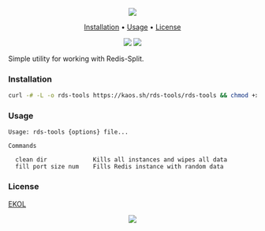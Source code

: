 <p align="center"><a href="#readme"><img src="https://gh.kaos.st/rds-tools.svg"/></a></p>

<p align="center"><a href="#installation">Installation</a> • <a href="#usage">Usage</a> • <a href="#license">License</a></p>

<p align="center">
  <a href="https://travis-ci.org/essentialkaos/rds-tools"><img src="https://travis-ci.org/essentialkaos/rds-tools.svg"></a>
  <a href="https://essentialkaos.com/ekol"><img src="https://gh.kaos.st/ekol.svg"></a>
</p>

Simple utility for working with Redis-Split.

### Installation

```bash
curl -# -L -o rds-tools https://kaos.sh/rds-tools/rds-tools && chmod +x rds-tools
```

### Usage

```
Usage: rds-tools {options} file...

Commands

  clean dir             Kills all instances and wipes all data
  fill port size num    Fills Redis instance with random data

```

### License

[EKOL](https://essentialkaos.com/ekol)

<p align="center"><a href="https://essentialkaos.com"><img src="https://gh.kaos.st/ekgh.svg"/></a></p>
